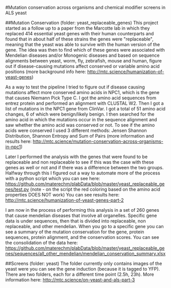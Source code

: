 #Mutation conservation across organisms and chemical modifier screens in ALS yeast 

##Mutation Conservation (folder: yeast_replaceable_genes)
This project started as a follow up to a paper from the Marcotte lab in which they replaced 414 essential yeast genes with their human counterparts and found that in about half of these strains the genes were "replaceable", meaning that the yeast was able to survive with the human version of the gene. The idea was then to find which of these genes were associated with Mendelian diseases and/or Monogenic diseases and based on sequence alignments between yeast, worm, fly, zebrafish, mouse and human, figure out if disease-causing mutations affect conserved or variable amino acid positions (more background info here: http://mtc.science/humanization-of-yeast-genes) 

As a way to test the pipeline I tried to figure out if disease causing mutations affect more conserved amino acids in NPC1, which is the gene that causes Niemann Pick Type C. I got the amino acid sequences from entrez protein and performed an alignment with CLUSTAL W2. Then I got a list of mutations in the NPC1 gene from ClinVar. I got a total of 51 amino acid changes, 6 of which were benign/likely benign. I then searched for the amino acid in which the mutations occur in the sequence alignment and saw whether the amino acid was conserved or not. To see if the amino acids were conserved I used 3 different methods: Jensen Shannon Distribution, Shannon Entropy and Sum of Pairs (more information and results here: http://mtc.science/mutation-conservation-across-organisms-in-npc1)

Later I performed the analysis with the genes that were found to be replaceable and non replaceable to see if this was the case with these genes as well or not and if there was a difference between the two groups. Halfway through this I figured out a way to automate more of the process with a python script which you can see here: https://github.com/materechm/plabData/blob/master/yeast_replaceable_genes/test.py (note - on the script the red coloring based on the amino acid properties DOES NOT work) You can see results here: http://mtc.science/humanization-of-yeast-genes-part-2

I am now in the process of performing this analysis in a set of 260 genes that cause mendelian diseases that involve all organelles. Specific gene data is under sequences, then that is divided into replaceable, non replaceable, and other mendelian. When you go to a specific gene you can see a summary of the mutation conservation for the gene, protein sequences, protein alignment, and the conservation scores. You can see the consolidation of the data here: https://github.com/materechm/plabData/blob/master/yeast_replaceable_genes/sequences/all_other_mendelian/mendelian_conservation_summary.xlsx

##Screens (folder: yeast) 
The folder currently only contains images of the yeast were you can see the gene induction (because it is tagged to YFP). There are two folders, each for a different time point (2.5h, 23h). More information here: http://mtc.science/on-yeast-and-als-part-3


